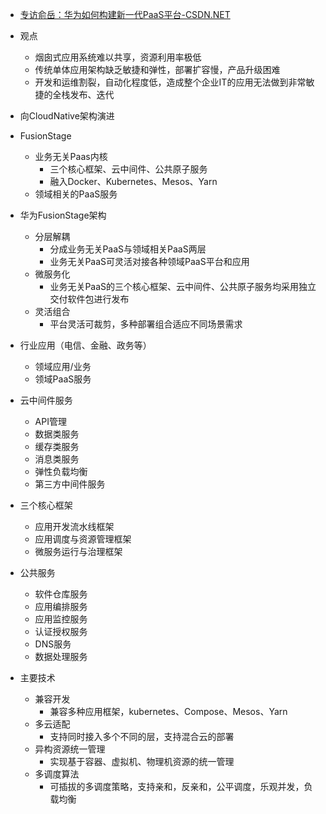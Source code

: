 

* [专访俞岳：华为如何构建新一代PaaS平台-CSDN.NET ](http://www.csdn.net/article/2016-12-15/2826679)

* 观点
  * 烟囱式应用系统难以共享，资源利用率极低
  * 传统单体应用架构缺乏敏捷和弹性，部署扩容慢，产品升级困难
  * 开发和运维割裂，自动化程度低，造成整个企业IT的应用无法做到非常敏捷的全栈发布、迭代
* 向CloudNative架构演进
* FusionStage
  * 业务无关Paas内核
    * 三个核心框架、云中间件、公共原子服务
    * 融入Docker、Kubernetes、Mesos、Yarn
  * 领域相关的PaaS服务
* 华为FusionStage架构
  * 分层解耦
    * 分成业务无关PaaS与领域相关PaaS两层
    * 业务无关PaaS可灵活对接各种领域PaaS平台和应用
  * 微服务化
    * 业务无关PaaS的三个核心框架、云中间件、公共原子服务均采用独立交付软件包进行发布
  * 灵活组合
    * 平台灵活可裁剪，多种部署组合适应不同场景需求
* 行业应用（电信、金融、政务等）
  * 领域应用/业务
  * 领域PaaS服务
* 云中间件服务
  * API管理
  * 数据类服务
  * 缓存类服务
  * 消息类服务
  * 弹性负载均衡
  * 第三方中间件服务
* 三个核心框架
  * 应用开发流水线框架
  * 应用调度与资源管理框架
  * 微服务运行与治理框架
* 公共服务
  * 软件仓库服务
  * 应用编排服务
  * 应用监控服务
  * 认证授权服务
  * DNS服务
  * 数据处理服务
* 主要技术
  * 兼容开发
    * 兼容多种应用框架，kubernetes、Compose、Mesos、Yarn
  * 多云适配
    * 支持同时接入多个不同的层，支持混合云的部署
  * 异构资源统一管理
    * 实现基于容器、虚拟机、物理机资源的统一管理
  * 多调度算法
    * 可插拔的多调度策略，支持亲和，反亲和，公平调度，乐观并发，负载均衡